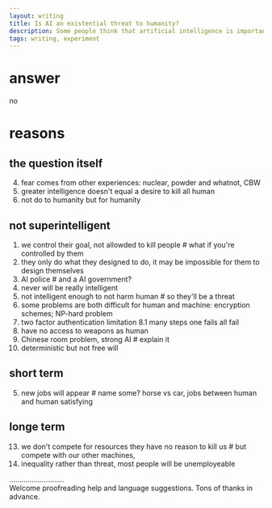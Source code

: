 ```yaml
---
layout: writing
title: Is AI an existential threat to humanity?
description: Some people think that artificial intelligence is important to the development of society, while others think that it has negative effects on society. Discuss both these views and give your opinion.
tags: writing, experiment
---
```


# answer
  no

# reasons
## the question itself
  4. fear comes from other experiences: nuclear, powder and whatnot, CBW
  12. greater intelligence doesn't equal a desire to kill all human
  15. not do to humanity but for humanity

## not superintelligent
  1. we control their goal, not allowded to kill people # what if you're controlled by them
  14. they only do what they designed to do, it may be impossible for them to design themselves
  2. AI police # and a AI government?
  6. never will be really intelligent
  3. not intelligent enough to not harm human # so they'll be a threat
  7. some problems are both difficult for human and machine: encryption schemes; NP-hard problem
  8. two factor authentication limitation
  8.1 many steps one fails all fail
  9. have no access to weapons as human
  10. Chinese room problem, strong AI # explain it
  11. deterministic but not free will

## short term
  5. new jobs will appear # name some? horse vs car, jobs between human and human satisfying

## longe term 
  13. we don't compete for resources they have no reason to kill us # but compete with our other machines, 
  16. inequality rather than threat, most people will be unemployeable

...........................     
Welcome proofreading help and language suggestions. Tons of thanks in advance.


